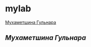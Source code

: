 # mylab
<a href="avon.ru">Мухаметшина Гульнара</a>
<html>
<head>
<title>Canvas</title>
<meta charset="utf-8">
</head>
<body>
<em><h2>Мухаметшина Гульнара</h2></em>
</body>
<canvas id="myCanvas" width="700" height="700">
<p>
<script type="text/javascript">
var myCanvas = document.getElementById('myCanvas');
var ctx = myCanvas.getContext('2d');
ctx.beginPath();
//Рисуем прямоугольник
ctx.fillStyle = '#000000'; 
ctx.strokeStyle = '#FFFFFF'; 
ctx.lineWidth = 4;
ctx.fillRect (50, 50, 250, 250);
ctx.strokeRect(50, 50, 250, 250);
ctx.strokeStyle = 'black'; 
ctx.lineWidth = 5;
//Рисуем окружность
ctx.arc(175, 180, 30, 0, Math.PI*2, true);
ctx.closePath();
ctx.fillStyle = 'white';
ctx.fill();
ctx.stroke();
ctx.fillStyle = '#FFFFFF'; 
ctx.strokeStyle = '#000000'; 
ctx.lineWidth = 4;

ctx.beginPath();
ctx.scale(1,2);
ctx.strokeStyle = '#000000';
ctx.lineWidth = 4;
ctx.arc(175, 125, 10, 0, Math.PI*2, true);
ctx.fillStyle = 'white';
ctx.fill();
ctx.stroke();
ctx.fillStyle = '#FFFFFF'; 
ctx.strokeStyle = '#000000'; 
ctx.lineWidth = 4;
ctx.resetTransform();
ctx.closePath();

ctx.fillRect (80, 80, 100, 30);
ctx.strokeRect(80, 80, 100, 30);
ctx.strokeStyle = 'black'; 
ctx.lineWidth = 5;

ctx.fillStyle = '#FFFFFF'; 
ctx.strokeStyle = '#FFFFFF'; 
ctx.lineWidth = 4;
ctx.fillRect (280, 120, 20, 10);
ctx.strokeRect(280, 120, 20, 10);
ctx.strokeStyle = 'black'; 
ctx.lineWidth = 5;

ctx.beginPath();
ctx.moveTo(280,50);
ctx.lineTo(300,50);
ctx.lineTo(300,70);
ctx.fillStyle = 'white';
ctx.fill();ctx.closePath();


</script>
</script>

</p>
</canvas>
</body>
</html>

